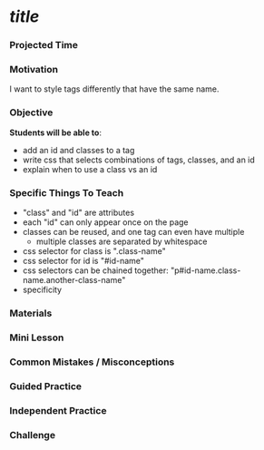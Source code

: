 # ___title___

### Projected Time


### Motivation
I want to style tags differently that have the same name.


### Objective
**Students will be able to**:
- add an id and classes to a tag
- write css that selects combinations of tags, classes, and an id
- explain when to use a class vs an id

### Specific Things To Teach
- "class" and "id" are attributes
- each "id" can only appear once on the page
- classes can be reused, and one tag can even have multiple
  - multiple classes are separated by whitespace
- css selector for class is ".class-name"
- css selector for id is "#id-name"
- css selectors can be chained together: "p#id-name.class-name.another-class-name"
- specificity

### Materials


### Mini Lesson


### Common Mistakes / Misconceptions


### Guided Practice


### Independent Practice


### Challenge
